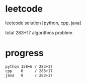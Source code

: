# leetcode
leetcode solution [python, cpp, java]

total 283+17 algorithms problem
# progress	
	python 158+6 / 283+17
	cpp    0     / 283+17
	java   0     / 283+17
